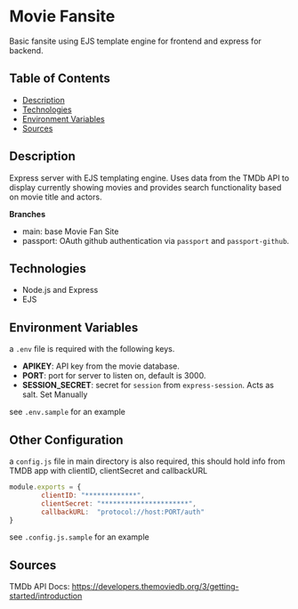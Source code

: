 # Movie Fansite

Basic fansite using EJS template engine for frontend and express for backend.

## Table of Contents
+ [Description](#description)
+ [Technologies](#technologies)
+ [Environment Variables](#environment-variables)
+ [Sources](#sources)

## Description

Express server with EJS templating engine. Uses data from the TMDb API to display
currently showing movies and provides search functionality based on movie title and actors.

__Branches__

+ main: base Movie Fan Site
+ passport: OAuth github authentication via `passport` and `passport-github`.

## Technologies

+ Node.js and Express
+ EJS

## Environment Variables

a `.env` file is required with the following keys.
+ __APIKEY__: API key from the movie database.
+ __PORT__: port for server to listen on, default is 3000.
+ __SESSION_SECRET__: secret for `session` from `express-session`. Acts as salt. Set Manually

see `.env.sample` for an example

## Other Configuration

a `config.js` file in main directory is also required, this should hold info from TMDB app 
with clientID, clientSecret and callbackURL
```javascript
module.exports = {
        clientID: "*************",
        clientSecret: "**********************",
        callbackURL:  "protocol://host:PORT/auth"
}
```

see `.config.js.sample` for an example

## Sources

TMDb API Docs: https://developers.themoviedb.org/3/getting-started/introduction

